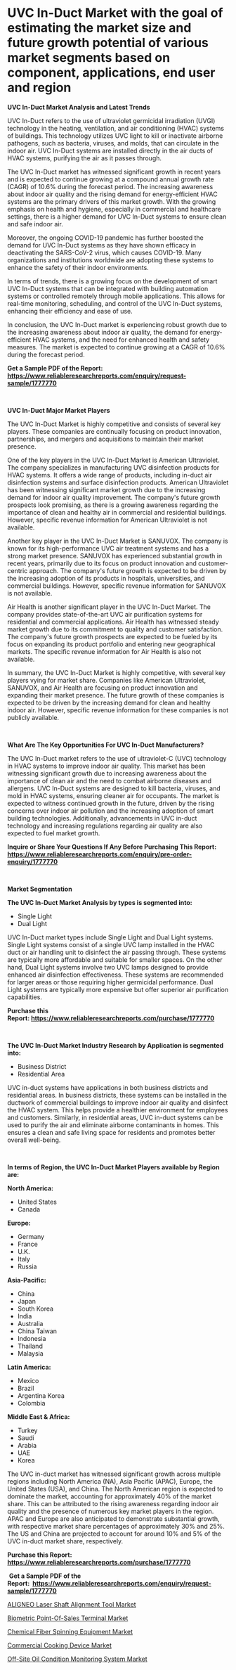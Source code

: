<p><h1>UVC In-Duct Market with the goal of estimating the market size and future growth potential of various market segments based on component, applications, end user and region</h1></p><p><strong>UVC In-Duct Market Analysis and Latest Trends</strong></p>
<p><p>UVC In-Duct refers to the use of ultraviolet germicidal irradiation (UVGI) technology in the heating, ventilation, and air conditioning (HVAC) systems of buildings. This technology utilizes UVC light to kill or inactivate airborne pathogens, such as bacteria, viruses, and molds, that can circulate in the indoor air. UVC In-Duct systems are installed directly in the air ducts of HVAC systems, purifying the air as it passes through.</p><p>The UVC In-Duct market has witnessed significant growth in recent years and is expected to continue growing at a compound annual growth rate (CAGR) of 10.6% during the forecast period. The increasing awareness about indoor air quality and the rising demand for energy-efficient HVAC systems are the primary drivers of this market growth. With the growing emphasis on health and hygiene, especially in commercial and healthcare settings, there is a higher demand for UVC In-Duct systems to ensure clean and safe indoor air.</p><p>Moreover, the ongoing COVID-19 pandemic has further boosted the demand for UVC In-Duct systems as they have shown efficacy in deactivating the SARS-CoV-2 virus, which causes COVID-19. Many organizations and institutions worldwide are adopting these systems to enhance the safety of their indoor environments.</p><p>In terms of trends, there is a growing focus on the development of smart UVC In-Duct systems that can be integrated with building automation systems or controlled remotely through mobile applications. This allows for real-time monitoring, scheduling, and control of the UVC In-Duct systems, enhancing their efficiency and ease of use.</p><p>In conclusion, the UVC In-Duct market is experiencing robust growth due to the increasing awareness about indoor air quality, the demand for energy-efficient HVAC systems, and the need for enhanced health and safety measures. The market is expected to continue growing at a CAGR of 10.6% during the forecast period.</p></p>
<p><strong>Get a Sample PDF of the Report:&nbsp; <a href="https://www.reliableresearchreports.com/enquiry/request-sample/1777770">https://www.reliableresearchreports.com/enquiry/request-sample/1777770</a></strong></p>
<p>&nbsp;</p>
<p><strong>UVC In-Duct Major Market Players</strong></p>
<p><p>The UVC In-Duct Market is highly competitive and consists of several key players. These companies are continually focusing on product innovation, partnerships, and mergers and acquisitions to maintain their market presence.</p><p>One of the key players in the UVC In-Duct Market is American Ultraviolet. The company specializes in manufacturing UVC disinfection products for HVAC systems. It offers a wide range of products, including in-duct air disinfection systems and surface disinfection products. American Ultraviolet has been witnessing significant market growth due to the increasing demand for indoor air quality improvement. The company's future growth prospects look promising, as there is a growing awareness regarding the importance of clean and healthy air in commercial and residential buildings. However, specific revenue information for American Ultraviolet is not available.</p><p>Another key player in the UVC In-Duct Market is SANUVOX. The company is known for its high-performance UVC air treatment systems and has a strong market presence. SANUVOX has experienced substantial growth in recent years, primarily due to its focus on product innovation and customer-centric approach. The company's future growth is expected to be driven by the increasing adoption of its products in hospitals, universities, and commercial buildings. However, specific revenue information for SANUVOX is not available.</p><p>Air Health is another significant player in the UVC In-Duct Market. The company provides state-of-the-art UVC air purification systems for residential and commercial applications. Air Health has witnessed steady market growth due to its commitment to quality and customer satisfaction. The company's future growth prospects are expected to be fueled by its focus on expanding its product portfolio and entering new geographical markets. The specific revenue information for Air Health is also not available.</p><p>In summary, the UVC In-Duct Market is highly competitive, with several key players vying for market share. Companies like American Ultraviolet, SANUVOX, and Air Health are focusing on product innovation and expanding their market presence. The future growth of these companies is expected to be driven by the increasing demand for clean and healthy indoor air. However, specific revenue information for these companies is not publicly available.</p></p>
<p>&nbsp;</p>
<p><strong>What Are The Key Opportunities For UVC In-Duct Manufacturers?</strong></p>
<p><p>The UVC In-Duct market refers to the use of ultraviolet-C (UVC) technology in HVAC systems to improve indoor air quality. This market has been witnessing significant growth due to increasing awareness about the importance of clean air and the need to combat airborne diseases and allergens. UVC In-Duct systems are designed to kill bacteria, viruses, and mold in HVAC systems, ensuring cleaner air for occupants. The market is expected to witness continued growth in the future, driven by the rising concerns over indoor air pollution and the increasing adoption of smart building technologies. Additionally, advancements in UVC in-duct technology and increasing regulations regarding air quality are also expected to fuel market growth.</p></p>
<p><strong>Inquire or Share Your Questions If Any Before Purchasing This Report: <a href="https://www.reliableresearchreports.com/enquiry/pre-order-enquiry/1777770">https://www.reliableresearchreports.com/enquiry/pre-order-enquiry/1777770</a></strong></p>
<p>&nbsp;</p>
<p><strong>Market Segmentation</strong></p>
<p><strong>The UVC In-Duct Market Analysis by types is segmented into:</strong></p>
<p><ul><li>Single Light</li><li>Dual Light</li></ul></p>
<p><p>UVC In-Duct market types include Single Light and Dual Light systems. Single Light systems consist of a single UVC lamp installed in the HVAC duct or air handling unit to disinfect the air passing through. These systems are typically more affordable and suitable for smaller spaces. On the other hand, Dual Light systems involve two UVC lamps designed to provide enhanced air disinfection effectiveness. These systems are recommended for larger areas or those requiring higher germicidal performance. Dual Light systems are typically more expensive but offer superior air purification capabilities.</p></p>
<p><strong>Purchase this Report:&nbsp;<a href="https://www.reliableresearchreports.com/purchase/1777770">https://www.reliableresearchreports.com/purchase/1777770</a></strong></p>
<p>&nbsp;</p>
<p><strong>The UVC In-Duct Market Industry Research by Application is segmented into:</strong></p>
<p><ul><li>Business District</li><li>Residential Area</li></ul></p>
<p><p>UVC in-duct systems have applications in both business districts and residential areas. In business districts, these systems can be installed in the ductwork of commercial buildings to improve indoor air quality and disinfect the HVAC system. This helps provide a healthier environment for employees and customers. Similarly, in residential areas, UVC in-duct systems can be used to purify the air and eliminate airborne contaminants in homes. This ensures a clean and safe living space for residents and promotes better overall well-being.</p></p>
<p>&nbsp;</p>
<p><strong>In terms of Region, the UVC In-Duct Market Players available by Region are:</strong></p>
<p>
    <p> <strong> North America: </strong>
        <ul>
            <li>United States</li>
            <li>Canada</li>
        </ul>
        </p> 
    <p> <strong> Europe: </strong>
        <ul>
            <li>Germany</li>
            <li>France</li>
            <li>U.K.</li>
            <li>Italy</li>
            <li>Russia</li>
        </ul>
        </p> 
    <p> <strong> Asia-Pacific: </strong>
        <ul>
            <li>China</li>
            <li>Japan</li>
            <li>South Korea</li>
            <li>India</li>
            <li>Australia</li>
            <li>China Taiwan</li>
            <li>Indonesia</li>
            <li>Thailand</li>
            <li>Malaysia</li>
        </ul>
        </p> 
    <p> <strong> Latin America: </strong>
        <ul>
            <li>Mexico</li>
            <li>Brazil</li>
            <li>Argentina Korea</li>
            <li>Colombia</li>
        </ul>
        </p> 
    <p> <strong> Middle East & Africa: </strong>
        <ul>
            <li>Turkey</li>
            <li>Saudi</li>
            <li>Arabia</li>
            <li>UAE</li>
            <li>Korea</li>
        </ul>
    </p>
    </p>
<p><p>The UVC in-duct market has witnessed significant growth across multiple regions including North America (NA), Asia Pacific (APAC), Europe, the United States (USA), and China. The North American region is expected to dominate the market, accounting for approximately 40% of the market share. This can be attributed to the rising awareness regarding indoor air quality and the presence of numerous key market players in the region. APAC and Europe are also anticipated to demonstrate substantial growth, with respective market share percentages of approximately 30% and 25%. The US and China are projected to account for around 10% and 5% of the UVC in-duct market share, respectively.</p></p>
<p><strong>Purchase this Report: <a href="https://www.reliableresearchreports.com/purchase/1777770">https://www.reliableresearchreports.com/purchase/1777770</a></strong></p>
<p>&nbsp;<strong>Get a Sample PDF of the Report:&nbsp;&nbsp;<a href="https://www.reliableresearchreports.com/enquiry/request-sample/1777770">https://www.reliableresearchreports.com/enquiry/request-sample/1777770</a></strong></p>
<p><strong></strong></p>
<p><p><a href="https://github.com/lababdou/Market-Research-Report-List-1/blob/main/aligneo-laser-shaft-alignment-tool-market.md">ALIGNEO Laser Shaft Alignment Tool Market</a></p><p><a href="https://github.com/sougarounis/Market-Research-Report-List-1/blob/main/biometric-point-of-sales-terminal-market.md">Biometric Point-Of-Sales Terminal Market</a></p><p><a href="https://github.com/mohamedbakry57/Market-Research-Report-List-1/blob/main/chemical-fiber-spinning-equipment-market.md">Chemical Fiber Spinning Equipment Market</a></p><p><a href="https://github.com/bracarafogo/Market-Research-Report-List-1/blob/main/commercial-cooking-device-market.md">Commercial Cooking Device Market</a></p><p><a href="https://github.com/antony131rp/Market-Research-Report-List-1/blob/main/off-site-oil-condition-monitoring-system-market.md">Off-Site Oil Condition Monitoring System Market</a></p></p>